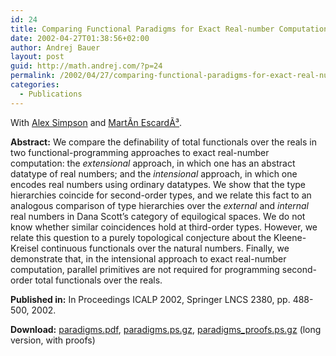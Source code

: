 ```yaml
---
id: 24
title: Comparing Functional Paradigms for Exact Real-number Computation
date: 2002-04-27T01:38:56+02:00
author: Andrej Bauer
layout: post
guid: http://math.andrej.com/?p=24
permalink: /2002/04/27/comparing-functional-paradigms-for-exact-real-number-computation/
categories:
  - Publications
---
```

With [Alex Simpson](http://homepages.inf.ed.ac.uk/als/) and [MartÃ­n EscardÃ³](http://www.cs.bham.ac.uk/~mhe/).

**Abstract:** We compare the definability of total functionals over the reals in two functional-programming approaches to exact real-number computation: the _extensional_ approach, in which one has an abstract datatype of real numbers; and the _intensional_ approach, in which one encodes real numbers using ordinary datatypes. We show that the type hierarchies coincide for second-order types, and we relate this fact to an analogous comparison of type hierarchies over the _external_ and _internal_ real numbers in Dana Scott&#8217;s category of equilogical spaces. We do not know whether similar coincidences hold at third-order types. However, we relate this question to a purely topological conjecture about the Kleene-Kreisel continuous functionals over the natural numbers. Finally, we demonstrate that, in the intensional approach to exact real-number computation, parallel primitives are not required for programming second-order total functionals over the reals.

**Published in:** In Proceedings ICALP 2002, Springer LNCS 2380, pp. 488-500, 2002.

**Download:** [paradigms.pdf](/data/paradigms.pdf "Comparing Functional Paradigms for Exact Real-number Computation"), [paradigms.ps.gz](/data/paradigms.ps.gz "Comparing Functional Paradigms for Exact Real-number Computation"), [paradigms_proofs.ps.gz](/data/paradigms_proofs.ps.gz "Comparing Functional Paradigms for Exact Real-number Computation (long version)") (long version, with proofs)